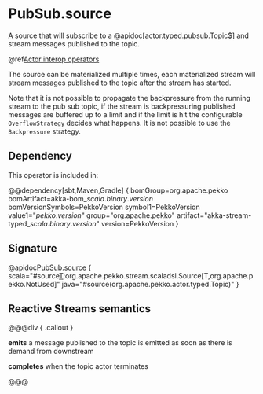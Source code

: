# PubSub.source

A source that will subscribe to a @apidoc[actor.typed.pubsub.Topic$] and stream messages published to the topic. 

@ref[Actor interop operators](../index.md#actor-interop-operators)

The source can be materialized  multiple times, each materialized stream will stream messages published to the topic after the stream has started.

Note that it is not possible to propagate the backpressure from the running stream to the pub sub topic,
if the stream is backpressuring published messages are buffered up to a limit and if the limit is hit
the configurable `OverflowStrategy` decides what happens. It is not possible to use the `Backpressure`
strategy.


## Dependency

This operator is included in:

@@dependency[sbt,Maven,Gradle] {
bomGroup=org.apache.pekko bomArtifact=akka-bom_$scala.binary.version$ bomVersionSymbols=PekkoVersion
symbol1=PekkoVersion
value1="$pekko.version$"
group="org.apache.pekko"
artifact="akka-stream-typed_$scala.binary.version$"
version=PekkoVersion
}

## Signature

@apidoc[PubSub.source](stream.typed.*.PubSub$) { scala="#source[T](topic:org.apache.pekko.actor.typed.Topic[T]):org.apache.pekko.stream.scaladsl.Source[T,org.apache.pekko.NotUsed]" java="#source(org.apache.pekko.actor.typed.Topic)" }

## Reactive Streams semantics

@@@div { .callout }

**emits** a message published to the topic is emitted as soon as there is demand from downstream

**completes** when the topic actor terminates 

@@@

